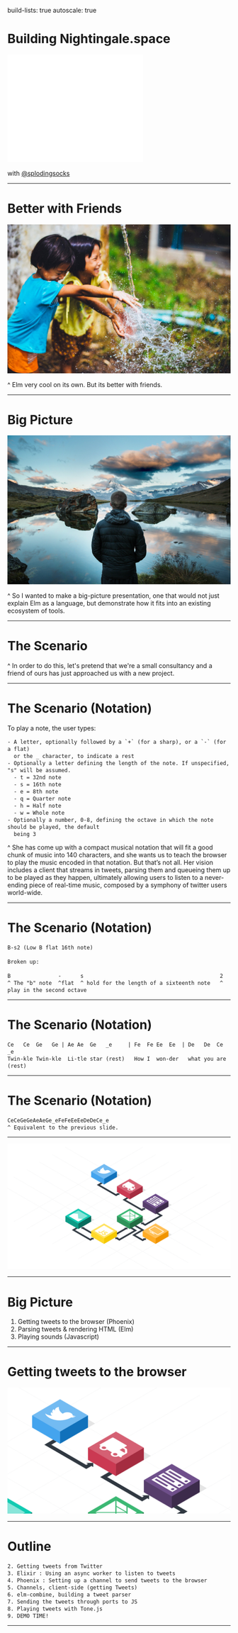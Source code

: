 build-lists: true
autoscale: true

# Building Nightingale.space
![inline, scale 75%](../art/export/logo-white.png)

with [@splodingsocks](http://www.twitter.com/splodingsocks)

---

# Better with Friends
![](graphics/friends.jpeg)

^ Elm very cool on its own. But its better with friends.

---

# Big Picture
![](graphics/big-picture.jpeg)

^ So I wanted to make a big-picture presentation, one that would not just explain Elm as a language, but demonstrate how it fits into an existing ecosystem of tools.

---

# The Scenario

^ In order to do this, let's pretend that we're a small consultancy and a friend of ours has just
approached us with a new project.

---

# The Scenario (Notation)

To play a note, the user types:

```
- A letter, optionally followed by a `+` (for a sharp), or a `-` (for a flat)
  or the _ character, to indicate a rest
- Optionally a letter defining the length of the note. If unspecified, "s" will be assumed.
  - t = 32nd note
  - s = 16th note
  - e = 8th note
  - q = Quarter note
  - h = Half note
  - w = Whole note
- Optionally a number, 0-8, defining the octave in which the note should be played, the default
  being 3
```

^ She has come up with a compact musical notation that will fit a good chunk of music into 140
characters, and she wants us to teach the browser to play the music encoded in that notation.
But that’s not all. Her vision includes a client that streams in tweets, parsing them and queueing
them up to be played as they happen, ultimately allowing users to listen to a never-ending piece
of real-time music, composed by a symphony of twitter users world-wide.

---

# The Scenario (Notation)

```
B-s2 (Low B flat 16th note)

Broken up:

B               -      s                                           2
^ The "b" note  ^flat  ^ hold for the length of a sixteenth note   ^ play in the second octave
```

---

# The Scenario (Notation)

```
Ce   Ce  Ge   Ge | Ae Ae  Ge   _e     | Fe  Fe Ee  Ee  | De   De  Ce  _e
Twin-kle Twin-kle  Li-tle star (rest)   How I  won-der   what you are (rest)
```

---

# The Scenario (Notation)

```
CeCeGeGeAeAeGe_eFeFeEeEeDeDeCe_e
^ Equivalent to the previous slide.
```

---

![](graphics/map-export/full_map.png)

---

# Big Picture

1. Getting tweets to the browser (Phoenix)
1. Parsing tweets & rendering HTML (Elm)
1. Playing sounds (Javascript)

---

# Getting tweets to the browser

![](graphics/map-export/map-server-side.png)

---

# Outline

```
2. Getting tweets from Twitter
3. Elixir : Using an async worker to listen to tweets
4. Phoenix : Setting up a channel to send tweets to the browser
5. Channels, client-side (getting Tweets)
6. elm-combine, building a tweet parser
7. Sending the tweets through ports to JS
8. Playing tweets with Tone.js
9. DEMO TIME!
```
---
